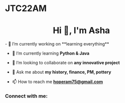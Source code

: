 # JTC22AM
<h1 align="center">Hi 👋, I'm Asha</h1>
- 🔭 I’m currently working on **learning everything**

- 🌱 I’m currently learning **Python & Java**

- 👯 I’m looking to collaborate on **any innovative project**

- 💬 Ask me about **my history, finance, PM, pottery**

- 📫 How to reach me **hoperam75@gmail.com**

<h3 align="left">Connect with me:</h3>
<p align="left">
</p>